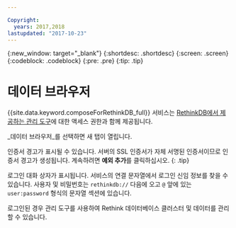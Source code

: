 ```yaml
---

Copyright:
  years: 2017,2018
lastupdated: "2017-10-23"
---
```


{:new_window: target="_blank"}
{:shortdesc: .shortdesc}
{:screen: .screen}
{:codeblock: .codeblock}
{:pre: .pre}
{:tip: .tip}

# 데이터 브라우저

{{site.data.keyword.composeForRethinkDB_full}} 서비스는 [RethinkDB에서 제공하는 관리 도구](https://www.rethinkdb.com/docs/administration-tools/)에 대한 액세스 권한과 함께 제공됩니다.

_데이터 브라우저_를 선택하면 새 탭이 열립니다.

인증서 경고가 표시될 수 있습니다. 서버의 SSL 인증서가 자체 서명된 인증서이므로 인증서 경고가 생성됩니다. 계속하려면 **예외 추가**를 클릭하십시오.
{: .tip}

로그인 대화 상자가 표시됩니다. 서비스의 연결 문자열에서 로그인 신임 정보를 찾을 수 있습니다. 사용자 및 비밀번호는 `rethinkdb://` 다음에 오고 `@` 앞에 있는 `user:password` 형식의 문자열 섹션에 있습니다.

로그인된 경우 관리 도구를 사용하여 Rethink 데이터베이스 클러스터 및 데이터를 관리할 수 있습니다. 
